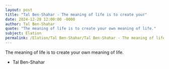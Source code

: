 ```yaml
---
layout: post
title: "Tal Ben-Shahar - The meaning of life is to create your"
date: 2024-12-28 12:00:00 -0000
author: Tal Ben-Shahar
quote: "The meaning of life is to create your own meaning of life."
subject: Elation
permalink: /Elation/Tal Ben-Shahar/Tal Ben-Shahar - The meaning of life is to create your
---
```


The meaning of life is to create your own meaning of life.

- Tal Ben-Shahar
